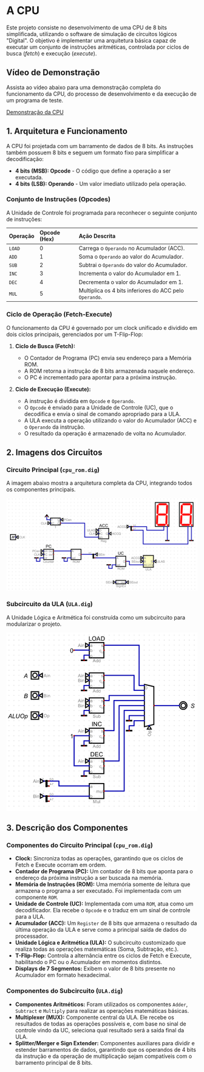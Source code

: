 # A CPU

Este projeto consiste no desenvolvimento de uma CPU de 8 bits simplificada, utilizando o software de simulação de circuitos lógicos "Digital". O objetivo é implementar uma arquitetura básica capaz de executar um conjunto de instruções aritméticas, controlada por ciclos de busca (*fetch*) e execução (*execute*).

## **Vídeo de Demonstração**

Assista ao vídeo abaixo para uma demonstração completa do funcionamento da CPU, do processo de desenvolvimento e da execução de um programa de teste.

[Demonstração da CPU](https://youtu.be/hOLFLPuoSIc)

## **1. Arquitetura e Funcionamento**

A CPU foi projetada com um barramento de dados de 8 bits. As instruções também possuem 8 bits e seguem um formato fixo para simplificar a decodificação:

* **4 bits (MSB): Opcode** - O código que define a operação a ser executada.
* **4 bits (LSB): Operando** - Um valor imediato utilizado pela operação.

### **Conjunto de Instruções (Opcodes)**

A Unidade de Controle foi programada para reconhecer o seguinte conjunto de instruções:

| Operação | Opcode (Hex) | Ação Descrita |
| :--- | :--- | :--- |
| `LOAD` | 0 | Carrega o `Operando` no Acumulador (ACC). |
| `ADD` | 1 | Soma o `Operando` ao valor do Acumulador. |
| `SUB` | 2 | Subtrai o `Operando` do valor do Acumulador. |
| `INC` | 3 | Incrementa o valor do Acumulador em 1. |
| `DEC` | 4 | Decrementa o valor do Acumulador em 1. |
| `MUL` | 5 | Multiplica os 4 bits inferiores do ACC pelo `Operando`. |

### **Ciclo de Operação (Fetch-Execute)**

O funcionamento da CPU é governado por um clock unificado e dividido em dois ciclos principais, gerenciados por um T-Flip-Flop:

1.  **Ciclo de Busca (Fetch):**
    * O Contador de Programa (PC) envia seu endereço para a Memória ROM.
    * A ROM retorna a instrução de 8 bits armazenada naquele endereço.
    * O PC é incrementado para apontar para a próxima instrução.

2.  **Ciclo de Execução (Execute):**
    * A instrução é dividida em `Opcode` e `Operando`.
    * O `Opcode` é enviado para a Unidade de Controle (UC), que o decodifica e envia o sinal de comando apropriado para a ULA.
    * A ULA executa a operação utilizando o valor do Acumulador (ACC) e o `Operando` da instrução.
    * O resultado da operação é armazenado de volta no Acumulador.

## **2. Imagens dos Circuitos**

### **Circuito Principal (`cpu_rom.dig`)**

A imagem abaixo mostra a arquitetura completa da CPU, integrando todos os componentes principais.

![CPU](img_cpu.png "cpu")

### **Subcircuito da ULA (`ULA.dig`)**

A Unidade Lógica e Aritmética foi construída como um subcircuito para modularizar o projeto.

![ULA](img_ula.png "ula")

## **3. Descrição dos Componentes**

### **Componentes do Circuito Principal (`cpu_rom.dig`)**

* **Clock:** Sincroniza todas as operações, garantindo que os ciclos de Fetch e Execute ocorram em ordem.
* **Contador de Programa (PC):** Um contador de 8 bits que aponta para o endereço da próxima instrução a ser buscada na memória.
* **Memória de Instruções (ROM):** Uma memória somente de leitura que armazena o programa a ser executado. Foi implementada com um componente `ROM`.
* **Unidade de Controle (UC):** Implementada com uma `ROM`, atua como um decodificador. Ela recebe o `Opcode` e o traduz em um sinal de controle para a ULA.
* **Acumulador (ACC):** Um `Register` de 8 bits que armazena o resultado da última operação da ULA e serve como a principal saída de dados do processador.
* **Unidade Lógica e Aritmética (ULA):** O subcircuito customizado que realiza todas as operações matemáticas (Soma, Subtração, etc.).
* **T-Flip-Flop:** Controla a alternância entre os ciclos de Fetch e Execute, habilitando o PC ou o Acumulador em momentos distintos.
* **Displays de 7 Segmentos:** Exibem o valor de 8 bits presente no Acumulador em formato hexadecimal.

### **Componentes do Subcircuito (`ULA.dig`)**

* **Componentes Aritméticos:** Foram utilizados os componentes `Adder`, `Subtract` e `Multiply` para realizar as operações matemáticas básicas.
* **Multiplexer (MUX):** Componente central da ULA. Ele recebe os resultados de todas as operações possíveis e, com base no sinal de controle vindo da UC, seleciona qual resultado será a saída final da ULA.
* **Splitter/Merger e Sign Extender:** Componentes auxiliares para dividir e estender barramentos de dados, garantindo que os operandos de 4 bits da instrução e da operação de multiplicação sejam compatíveis com o barramento principal de 8 bits.